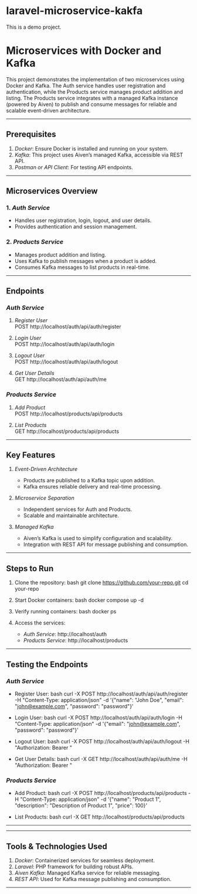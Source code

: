 # laravel-microservice-kakfa

This is a demo project.

# Microservices with Docker and Kafka

This project demonstrates the implementation of two microservices using Docker and Kafka. The Auth service handles user registration and authentication, while the Products service manages product addition and listing. The Products service integrates with a managed Kafka instance (powered by Aiven) to publish and consume messages for reliable and scalable event-driven architecture.

---

## Prerequisites

1. *Docker*: Ensure Docker is installed and running on your system.
2. *Kafka*: This project uses Aiven’s managed Kafka, accessible via REST API.
3. *Postman or API Client*: For testing API endpoints.

---

## Microservices Overview

### 1. *Auth Service*
- Handles user registration, login, logout, and user details.
- Provides authentication and session management.

### 2. *Products Service*
- Manages product addition and listing.
- Uses Kafka to publish messages when a product is added.
- Consumes Kafka messages to list products in real-time.

---

## Endpoints

### *Auth Service*
1. *Register User*  
   POST http://localhost/auth/api/auth/register
   
2. *Login User*  
   POST http://localhost/auth/api/auth/login

3. *Logout User*  
   POST http://localhost/auth/api/auth/logout

4. *Get User Details*  
   GET http://localhost/auth/api/auth/me

### *Products Service*
1. *Add Product*  
   POST http://localhost/products/api/products

2. *List Products*  
   GET http://localhost/products/api/products

---

## Key Features

1. *Event-Driven Architecture*
   - Products are published to a Kafka topic upon addition.
   - Kafka ensures reliable delivery and real-time processing.

2. *Microservice Separation*
   - Independent services for Auth and Products.
   - Scalable and maintainable architecture.

3. *Managed Kafka*
   - Aiven’s Kafka is used to simplify configuration and scalability.
   - Integration with REST API for message publishing and consumption.

---

## Steps to Run

1. Clone the repository:
   bash
   git clone https://github.com/your-repo.git
   cd your-repo
   

2. Start Docker containers:
   bash
   docker compose up -d
   

3. Verify running containers:
   bash
   docker ps
   

4. Access the services:
   - *Auth Service*: http://localhost/auth
   - *Products Service*: http://localhost/products

---

## Testing the Endpoints

### *Auth Service*
- Register User:
  bash
  curl -X POST http://localhost/auth/api/auth/register -H "Content-Type: application/json" -d '{"name": "John Doe", "email": "john@example.com", "password": "password"}'
  

- Login User:
  bash
  curl -X POST http://localhost/auth/api/auth/login -H "Content-Type: application/json" -d '{"email": "john@example.com", "password": "password"}'
  

- Logout User:
  bash
  curl -X POST http://localhost/auth/api/auth/logout -H "Authorization: Bearer <your-token>"
  

- Get User Details:
  bash
  curl -X GET http://localhost/auth/api/auth/me -H "Authorization: Bearer <your-token>"
  

### *Products Service*
- Add Product:
  bash
  curl -X POST http://localhost/products/api/products -H "Content-Type: application/json" -d '{"name": "Product 1", "description": "Description of Product 1", "price": 100}'
  

- List Products:
  bash
  curl -X GET http://localhost/products/api/products
  

---


---

## Tools & Technologies Used

1. *Docker*: Containerized services for seamless deployment.
2. *Laravel*: PHP framework for building robust APIs.
3. *Aiven Kafka*: Managed Kafka service for reliable messaging.
4. *REST API*: Used for Kafka message publishing and consumption.

---
